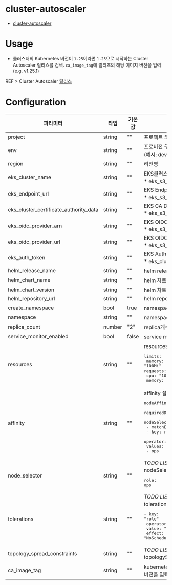 # cluster-autoscaler

- [cluster-autoscaler](https://github.com/kubernetes/autoscaler/tree/master/charts/cluster-autoscaler)

# Usage

  - 클러스터의 Kubernetes 버전이 `1.25`이라면 `1.25`으로 시작하는 Cluster Autoscaler 릴리스를 검색. `ca_image_tag`에 릴리즈의 해당 이미지 버전을 입력 (e.g. v1.25.1)

  REF > Cluster Autoscaler [릴리스](https://github.com/kubernetes/autoscaler/releases)


# Configuration

|파라미터|타입|기본값|설명|
|--------|--------|--------|--------|
|project|string|""|프로젝트 코드명|
|env|string|""|프로비전 구성 환경 </br>(예시: dev, stg, qa, prod, ...)|
|region|string|""|리전명|
|eks_cluster_name|string|""|EKS클러스터명<br/>* eks_s3_key 설정시 자동 설정됨|
|eks_endpoint_url|string|""|EKS Endpoint URL<br/>* eks_s3_key 설정시 자동 설정됨|
|eks_cluster_certificate_authority_data|string|""|EKS CA Data<br/>* eks_s3_key 설정시 자동 설정됨|
|eks_oidc_provider_arn|string|""|EKS OIDC Provider ARN<br/>* eks_s3_key 설정시 자동 설정됨|
|eks_oidc_provider_url|string|""|EKS OIDC Provider URL<br/>* eks_s3_key 설정시 자동 설정됨|
|eks_auth_token|string|""|EKS Auth Token<br/>* eks_cluster_name 설정하면 자동 설정됨|
|helm_release_name|string|""|helm release명|
|helm_chart_name|string|""|helm 차트명|
|helm_chart_version|string|""|helm 차트버전|
|helm_repository_url|string|""|helm repository url|
|create_namespace|bool|true|namespace 생성여부|
|namespace|string|""|namespace명|
|replica_count|number|"2"|replica개수|
|service_monitor_enabled|bool|false|service monitor 설정여부|
|resources|string|""|resources 설정(yaml)<br/><pre>limits:<br/>  memory: "100Mi"<br/>requests:<br/>  cpu: "100m"<br/>  memory: "100Mi"</pre>|
|affinity|string|""|affinity 설정(yaml)<br/><pre>nodeAffinity:<br/>  requiredDuringSchedulingIgnoredDuringExecution:<br/>    nodeSelectorTerms:<br/>    - matchExpressions:<br/>      - key: role<br/>        operator: In<br/>        values:<br/>        - ops</pre>|
|node_selector|string|""|*TODO LIST*<br/>nodeSelect설정(yaml)<br/><pre>role: ops</pre>|
|tolerations|string|""|*TODO LIST*<br/>tolerations설정(yaml)<br/><pre>- key: "role"<br/>  operator: "Equal"<br/>  value: "ops"<br/>  effect: "NoSchedule"</pre>|
|topology_spread_constraints|string|""|*TODO LIST*<br/>topologySpreadConstraints설정(yaml)</br>|
|ca_image_tag|string|""|kubernetes 버전에 맞는 cluster autoscaler 이미지 버전을 입력|